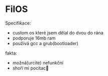 
# FilOS
Specifikace:
- custom os které jsem dělal do dvou do rána 
- podporuje 16mb ram
- používá gcc a grub(bootloader)

fakta:
- možná(urcite) nefunkční 
- shoří mi pocitac🙏
